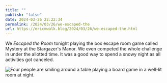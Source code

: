 ```yaml
---
title: ""
publish: "false"
date: 2024-03-26 22:22:34
permalink: /2024/03/26/we-escaped-the
url: https://ericmwalk.blog/2024/03/26/we-escaped-the.html
---
```


We *Escaped the Room* tonight playing the box escape room game called Mystery at the Stargazer's Manor. We even competed the whole challenge in under the allotted time. It was a good way to spend a snowy night as all activities got canceled.

![Four people are smiling around a table playing a board game in a well-lit room at night.](https://walk.micro.blog/uploads/2024/img-8455.jpeg)